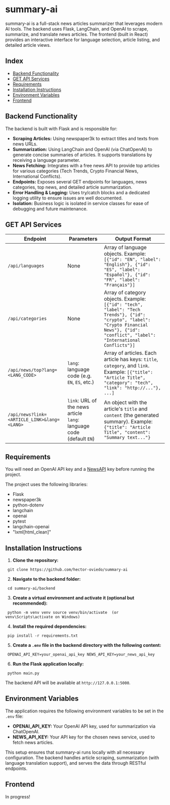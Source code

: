 # summary-ai

summary-ai is a full-stack news articles summarizer that leverages modern AI tools. The backend uses Flask, LangChain, and OpenAI to scrape, summarize, and translate news articles. The frontend (built in React) provides an interactive interface for language selection, article listing, and detailed article views.

## Index
- [Backend Functionality](#backend-functionality)
- [GET API Services](#get-api-services)
- [Requirements](#requirements)
- [Installation Instructions](#installation-instructions)
- [Environment Variables](#environment-variables)
- [Frontend](#frontend)

## Backend Functionality

The backend is built with Flask and is responsible for:
- **Scraping Articles:** Using newspaper3k to extract titles and texts from news URLs.
- **Summarization:** Using LangChain and OpenAI (via ChatOpenAI) to generate concise summaries of articles. It supports translations by receiving a language parameter.
- **News Fetching:** Integrates with a free news API to provide top articles for various categories (Tech Trends, Crypto Financial News, International Conflicts).
- **Endpoints:** Exposes several GET endpoints for languages, news categories, top news, and detailed article summarization.
- **Error Handling & Logging:** Uses try/catch blocks and a dedicated logging utility to ensure issues are well documented.
- **Isolation:** Business logic is isolated in service classes for ease of debugging and future maintenance.

## GET API Services

| Endpoint                                  | Parameters                                                      | Output Format                                                                                                                                                      |
| ----------------------------------------- | --------------------------------------------------------------- | ------------------------------------------------------------------------------------------------------------------------------------------------------------------ |
| `/api/languages`                          | None                                                            | Array of language objects. Example: `[{"id": "EN", "label": "English"}, {"id": "ES", "label": "Español"}, {"id": "FR", "label": "Français"}]`                 |
| `/api/categories`                         | None                                                            | Array of category objects. Example: `[{"id": "tech", "label": "Tech Trends"}, {"id": "crypto", "label": "Crypto Financial News"}, {"id": "conflict", "label": "International Conflicts"}]` |
| `/api/news/top?lang=<LANG_CODE>`           | `lang`: language code (e.g. `EN`, `ES`, etc.)                     | Array of articles. Each article has keys: `title`, `category`, and `link`. Example: `[{"title": "Article Title", "category": "tech", "link": "http://..."}, ...]`      |
| `/api/news?link=<ARTICLE_LINK>&lang=<LANG>` | `link`: URL of the news article<br>`lang`: language code (default `EN`) | An object with the article's `title` and `content` (the generated summary). Example: `{"title": "Article Title", "content": "Summary text..."}`                      |

## Requirements

You will need an OpenAI API key and a [NewsAPI](https://newsapi.org/) key before running the project.

The project uses the following libraries:

- Flask  
- newspaper3k  
- python-dotenv  
- langchain  
- openai  
- pytest  
- langchain-openai  
- "lxml[html_clean]"

## Installation Instructions

1. **Clone the repository:**

`` 
git clone https://github.com/hector-oviedo/summary-ai
``

2. **Navigate to the backend folder:**

`` 
cd summary-ai/backend
``

3. **Create a virtual environment and activate it (optional but recommended):**

`` 
python -m venv venv
source venv/bin/activate  (or venv\Scripts\activate on Windows)
``

4. **Install the required dependencies:**

`` 
pip install -r requirements.txt
``

5. **Create a `.env` file in the backend directory with the following content:**

`` 
OPENAI_API_KEY=your_openai_api_key
NEWS_API_KEY=your_news_api_key
``

6. **Run the Flask application locally:**

`` 
python main.py
``

The backend API will be available at `http://127.0.0.1:5000`.

## Environment Variables

The application requires the following environment variables to be set in the `.env` file:

- **OPENAI_API_KEY:** Your OpenAI API key, used for summarization via ChatOpenAI.  
- **NEWS_API_KEY:** Your API key for the chosen news service, used to fetch news articles.

This setup ensures that summary-ai runs locally with all necessary configuration. The backend handles article scraping, summarization (with language translation support), and serves the data through RESTful endpoints.

## Frontend

In progress!